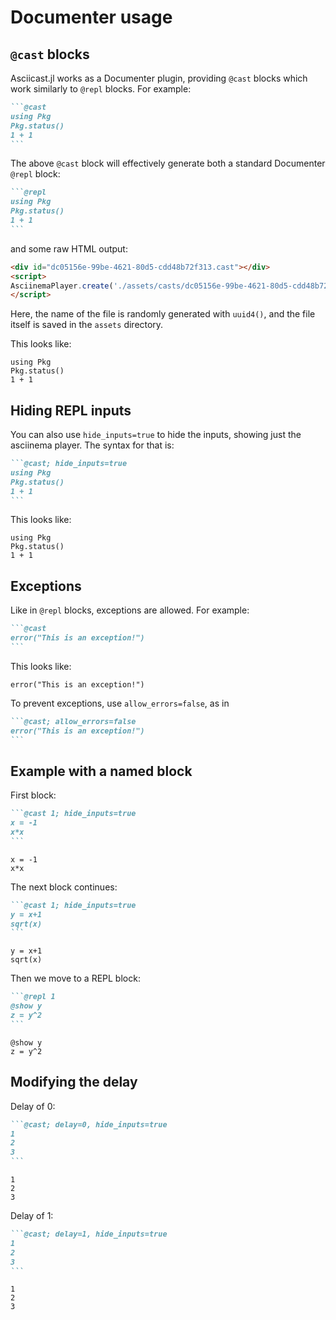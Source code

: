 # Documenter usage

## `@cast` blocks

Asciicast.jl works as a Documenter plugin, providing `@cast` blocks which work similarly to `@repl` blocks. For example:

````markdown
```@cast
using Pkg
Pkg.status()
1 + 1
```
````

The above `@cast` block will effectively generate both a standard Documenter `@repl` block:

````markdown
```@repl
using Pkg
Pkg.status()
1 + 1
```
````
and some raw HTML output:
````html
<div id="dc05156e-99be-4621-80d5-cdd48b72f313.cast"></div>
<script>
AsciinemaPlayer.create('./assets/casts/dc05156e-99be-4621-80d5-cdd48b72f313.cast', document.getElementById('dc05156e-99be-4621-80d5-cdd48b72f313.cast'), { autoPlay: true, fit: false, startAt: 0.4});
</script>
````

Here, the name of the file is randomly generated with `uuid4()`, and the file itself is saved in the `assets` directory.

This looks like:

```@cast
using Pkg
Pkg.status()
1 + 1
```

## Hiding REPL inputs

You can also use `hide_inputs=true` to hide the inputs, showing just the asciinema player. The syntax for that is:

````markdown
```@cast; hide_inputs=true
using Pkg
Pkg.status()
1 + 1
```
````

This looks like:

```@cast; hide_inputs=true
using Pkg
Pkg.status()
1 + 1
```

## Exceptions

Like in `@repl` blocks, exceptions are allowed. For example:

````markdown
```@cast
error("This is an exception!")
```
````

This looks like:

```@cast
error("This is an exception!")
```

To prevent exceptions, use `allow_errors=false`, as in

````markdown
```@cast; allow_errors=false
error("This is an exception!")
```
````

## Example with a named block

First block:

````markdown
```@cast 1; hide_inputs=true
x = -1
x*x
```
````

```@cast 1; hide_inputs=true
x = -1
x*x
```


The next block continues:

````markdown
```@cast 1; hide_inputs=true
y = x+1
sqrt(x)
```
````

```@cast 1; hide_inputs=true
y = x+1
sqrt(x)
```

Then we move to a REPL block:

````markdown
```@repl 1
@show y
z = y^2
```
````

```@repl 1
@show y
z = y^2
```

## Modifying the delay
Delay of 0:

````markdown
```@cast; delay=0, hide_inputs=true
1
2
3
```
````

```@cast; delay=0, hide_inputs=true
1
2
3
```

Delay of 1:

````markdown
```@cast; delay=1, hide_inputs=true
1
2
3
```
````

```@cast; delay=1, hide_inputs=true
1
2
3
```
